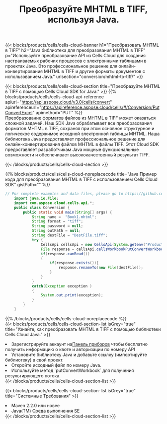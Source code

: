 ﻿---
title:  Преобразуйте MHTML в TIFF, используя Java.
description:  Использование Cloud SDK Aspose.Cells for Java для преобразования файла формата MHTML в файл формата TIFF.
kwords: Excel, Convert MHTML to TIFF, REST, Java
howto: How to convert MHTML to TIFF using Aspose.Cells Cloud Java library.
---
{{< blocks/products/cells/cells-cloud-banner h1="Преобразовать MHTML в TIFF" h2="Java библиотека для преобразования MHTML в TIFF" p="Используйте преобразование API из Cells Cloud для создания настраиваемых рабочих процессов с электронными таблицами в проектах Java. Это профессиональное решение для онлайн-конвертирования MHTML в TIFF и другие форматы документов с использованием Java." urlsection="conversion/mhtml-to-tiff/" >}}

{{< blocks/products/cells/cells-cloud-section title="Преобразуйте MHTML в TIFF с помощью Cells Cloud SDK for Java." >}}
{{% blocks/products/cells/cells-cloud-api-reference apiurl="https://api.aspose.cloud/v3.0/cells/convert" apireferenceurl="https://apireference.aspose.cloud/cells/#/Conversion/PutConvertExcel" apimethod="PUT" %}}
<br/>
Преобразование форматов файлов из MHTML в TIFF может оказаться сложной задачей. Наш SDK Java обрабатывает все преобразования форматов MHTML в TIFF, сохраняя при этом основное структурное и логическое содержимое исходной электронной таблицы MHTML. Наша библиотека Java предоставляет профессиональное решение для онлайн-конвертирования файлов MHTML в файлы TIFF. Этот Cloud SDK предоставляет разработчикам Java мощные функциональные возможности и обеспечивает высококачественный результат TIFF.

{{< /blocks/products/cells/cells-cloud-section >}}

{{% blocks/products/cells/cells-cloud-noreplacecode title="Java Пример кода для преобразования MHTML в TIFF с использованием Cells Cloud SDK" gistPath="" %}}
 
```java
// For complete examples and data files, please go to https://github.com/aspose-cells-cloud/aspose-cells-cloud-java/
    import java.io.File;
    import com.aspose.cloud.cells.api.*;
    public class Conversion {
        public static void main(String[] args) {
            String name =  "Book1.mhtml";
            String format = "tiff";
            String password = null;
            String outPath = null;
            String destFile = "DestFile.tiff";
            try {
                CellsApi cellsApi = new CellsApi(System.getenv("ProductClientId"), System.getenv("ProductClientSecret"));
                File response = cellsApi.cellsWorkbookPutConvertWorkbook(new File(name), format, password, outPath, null,null);            
                if(response.canRead())
                {
                    if(response.exists()){
                        response.renameTo(new File(destFile));
                    }                
                }
            }
            catch(Exception exception )
            {
                System.out.print(exception);
            }
        }
    }
```
 
{{% /blocks/products/cells/cells-cloud-noreplacecode %}}
<br/>
{{< blocks/products/cells/cells-cloud-section-list isGrey="true" title="Узнайте, как преобразовать MHTML в TIFF с помощью библиотеки Cells Cloud Java." >}}
<li> Зарегистрируйте аккаунт на<a href="https://dashboard.aspose.cloud/">Панель приборов</a> чтобы бесплатно получить информацию о квоте и авторизации по номеру API</li>
<li>Установите библиотеку Java и добавьте ссылку (импортируйте библиотеку) в свой проект.</li>
<li>Откройте исходный файл по номеру Java.</li>
<li>Используйте метод `putConvertWorkbook` для получения результирующего потока.</li>
{{< /blocks/products/cells/cells-cloud-section-list >}}

{{< blocks/products/cells/cells-cloud-section-list isGrey="true" title="Системные Требования" >}}
<li>Maven 2.2.0 или новее</li>
<li>Java(TM) Среда выполнения SE</li>
{{< /blocks/products/cells/cells-cloud-section-list >}}
